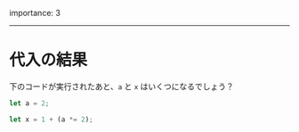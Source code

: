 importance: 3

---

# 代入の結果

下のコードが実行されたあと、`a` と `x` はいくつになるでしょう？

```js
let a = 2;

let x = 1 + (a *= 2);
```
